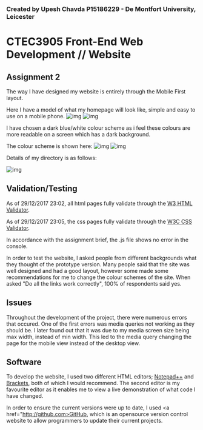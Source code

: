### Created by Upesh Chavda P15186229 - De Montfort University, Leicester
# CTEC3905 Front-End Web Development // Website
## Assignment 2

The way I have designed my website is entirely through the Mobile First layout. 

Here I have a model of what my homepage will look like, simple and easy to use on a mobile phone.
![img](wireframes/Home.PNG)
![img](wireframes/designplan.jpg)

I have chosen a dark blue/white colour scheme as i feel these colours are more readable on a screen which has a dark background.

The colour scheme is shown here:
![img](wireframes/Colour%20Scheme.PNG)
![img](colourscheme.png)

Details of my directory is as follows:

![img](wireframes/Navigation.png)

## Validation/Testing
As of 29/12/2017 23:02, all html pages fully validate through the <a href="http://validator.w3.org">W3 HTML Validator</a>.

As of 29/12/2017 23:05, the css pages fully validate through the <a href="https://jigsaw.w3.org/css-validator/">W3C CSS Validator</a>.

In accordance with the assignment brief, the .js file shows no error in the console.

In order to test the website, I asked people from different backgrounds what they thought of the prototype version. Many people said that the site was well designed and had a good layout, however some made some recommendations for me to change the colour schemes of the site. When asked "Do all the links work correctly", 100% of respondents said yes.

## Issues
Throughout the development of the project, there were numerous errors that occured. One of the first errors was media queries not working as they should be. I later found out that it was due to my media screen size being max width, instead of min width. This led to the media query changing the page for the mobile view instead of the desktop view.

## Software
To develop the website, I used two different HTML editors; <a href="https://notepad-plus-plus.org/">Notepad++</a> and <a href="http://brackets.io/">Brackets</a>, both of which I would recommend. The second editor is my favourite editor as it enables me to view a live demonstration of what code I have changed.

In order to ensure the current versions were up to date, I used <a href="http://github.com>GitHub</a>, which is an opensource version control website to allow programmers to update their current projects.
